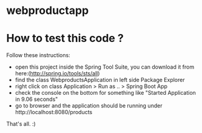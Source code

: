 # webproductapp
# How to test this code ?

Follow these instructions:

- open this project inside the Spring Tool Suite, you can download it from here:(http://spring.io/tools/sts/all)
- find the class WebproductsApplication in left side Package Explorer
- right click on class Application > Run as .. > Spring Boot App
- check the console on the bottom for something like "Started Application in 9.06 seconds"
- go to browser and the application should be running under http://localhost:8080/products

That's all. :)
